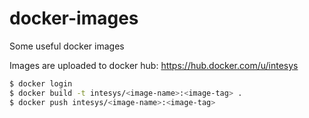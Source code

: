 # docker-images
Some useful docker images

Images are uploaded to docker hub: https://hub.docker.com/u/intesys

```bash
$ docker login
$ docker build -t intesys/<image-name>:<image-tag> .
$ docker push intesys/<image-name>:<image-tag>
```
